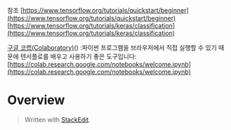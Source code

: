
참조 
[https://www.tensorflow.org/tutorials/quickstart/beginner](https://www.tensorflow.org/tutorials/quickstart/beginner)
[https://www.tensorflow.org/tutorials/keras/classification](https://www.tensorflow.org/tutorials/keras/classification)

[구글 코랩(Colaboratory)](https://colab.research.google.com/notebooks/welcome.ipynb)() 
:파이썬 프로그램을 브라우저에서 직접 실행할 수 있기 때문에 텐서플로를 배우고 사용하기 좋은 도구입니다:
[https://colab.research.google.com/notebooks/welcome.ipynb](https://colab.research.google.com/notebooks/welcome.ipynb)
# Overview









> Written with [StackEdit](https://stackedit.io/).
<!--stackedit_data:
eyJoaXN0b3J5IjpbLTMxMTI4ODczM119
-->